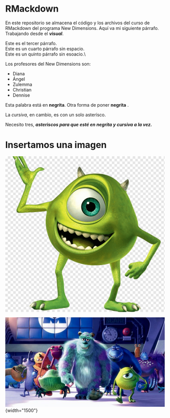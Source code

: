 # RMackdown

En este repositorio se almacena el código y los archivos del curso de RMackdown del programa New Dimensions. Aquí va mi siguiente párrafo. Trabajando desde el ***visual***.

Este es el tercer párrafo.\
Este es un cuarto párrafo sin espacio.\
Este es un quinto párrafo sin esoacio.\

Los profesores del New Dimensions son:

-   Diana
-   Ángel
-   Zulemma
-   Christian
-   Dennise

Esta palabra está en **negrita**. Otra forma de poner **negrita** .

La *cursiva*, en cambio, es con un solo asterísco.

Necesito tres, ***asteriscos para que esté en negrita y cursiva a la vez.***

# Insertamos una imagen

![](imagenes/monster.png)

![Película Favorita](imagenes/INC.jpg){width="1500"}
